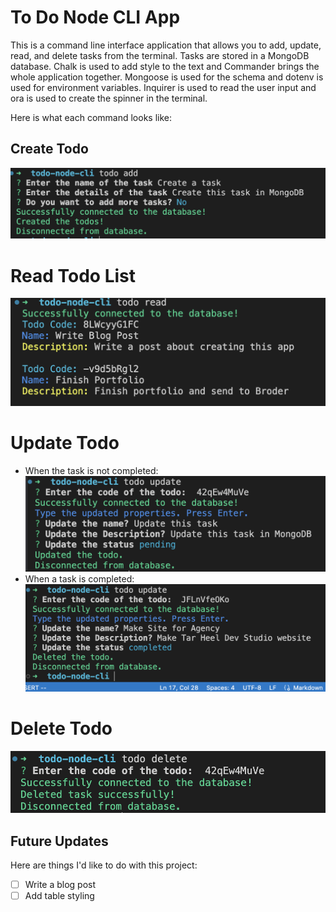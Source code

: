# To Do Node CLI App

This is a command line interface application that allows you to add, update, read, and delete tasks from the terminal. Tasks are stored in a MongoDB database. Chalk is used to add style to the text and Commander brings the whole application together. Mongoose is used for the schema and dotenv is used for environment variables. Inquirer is used to read the user input and ora is used to create the spinner in the terminal.

Here is what each command looks like:

## Create Todo

![Add a todo](image.png)

# Read Todo List

![Read todo list](image-1.png)

# Update Todo

- When the task is not completed:
![Update todo](image-3.png)
- When a task is completed:
![Update todo completed](image-4.png)

# Delete Todo

![alt text](image-2.png)

## Future Updates

Here are things I'd like to do with this project:

- [ ] Write a blog post
- [ ] Add table styling
